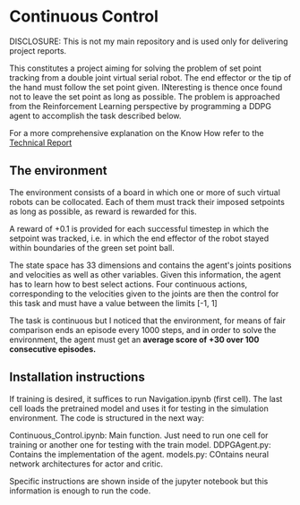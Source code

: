 # Continuous Control

DISCLOSURE: This is not my main repository and is used only for delivering project reports.

This constitutes a project aiming for solving the problem of set point tracking from a double joint virtual serial robot. The end effector or the tip of the hand must follow the set point given. INteresting is thence once found not to leave the set point as long as possible. The problem is approached from the Reinforcement Learning perspective by programming a DDPG agent to accomplish the task described below.

For a more comprehensive explanation on the Know How refer to the <a href='REPORT.md'>Technical Report</a><br>
## The environment

The environment consists of a board in which one or more of such virtual robots can be collocated. Each of them must track their imposed setpoints as long as possible, as reward is rewarded for this.

A reward of +0.1 is provided for each successful timestep in which the setpoint was tracked, i.e. in which the end effector of the robot stayed within boundaries of the green set point ball. 

The state space has 33 dimensions and contains the agent's joints positions and velocities as well as other variables.  Given this information, the agent has to learn how to best select actions.  Four continuous actions, corresponding to the velocities given to the joints are then the control for this task and must have a value between the limits [-1, 1]

The task is continuous but I noticed that the environment, for means of fair comparison ends an episode every 1000 steps, and in order to solve the environment, the agent must get an **average score of +30 over 100 consecutive episodes.**

## Installation instructions

If training is desired, it suffices to run Navigation.ipynb (first cell). The last cell loads the pretrained model and uses it for testing in the simulation environment.
The code is structured in the next way:

Continuous_Control.ipynb: Main function. Just need to run one cell for training or another one for testing with the train model.
DDPGAgent.py: Contains the implementation of the agent.
models.py: COntains neural network architectures for actor and critic.

Specific instructions are shown inside of the jupyter notebook but this information is enough to run the code.
